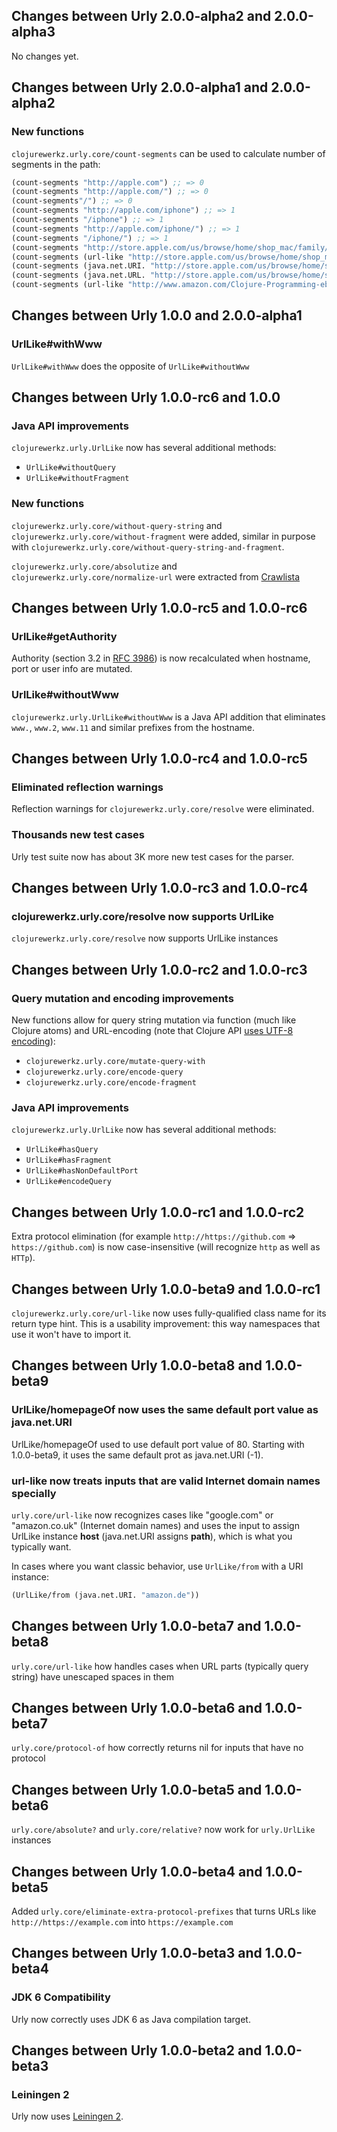## Changes between Urly 2.0.0-alpha2 and 2.0.0-alpha3

No changes yet.



## Changes between Urly 2.0.0-alpha1 and 2.0.0-alpha2

### New functions

`clojurewerkz.urly.core/count-segments` can be used to calculate number of segments in the path:

``` clojure
(count-segments "http://apple.com") ;; => 0
(count-segments "http://apple.com/") ;; => 0
(count-segments"/") ;; => 0
(count-segments "http://apple.com/iphone") ;; => 1
(count-segments "/iphone") ;; => 1
(count-segments "http://apple.com/iphone/") ;; => 1
(count-segments "/iphone/") ;; => 1
(count-segments "http://store.apple.com/us/browse/home/shop_mac/family/mac_pro") ;; => 6
(count-segments (url-like "http://store.apple.com/us/browse/home/shop_mac/family/macbook_pro")) ;; => 6
(count-segments (java.net.URI. "http://store.apple.com/us/browse/home/shop_mac/family/macbook_pro")) ;; => 6
(count-segments (java.net.URL. "http://store.apple.com/us/browse/home/shop_mac/family/macbook_pro")) ;; => 6
(count-segments (url-like "http://www.amazon.com/Clojure-Programming-ebook/dp/B007Q4T040/ref=tmm_kin_title_0?ie=UTF8&m=A2JEPUQV26074G&qid=1337080272&sr=8-1")) ;; => 4
```



## Changes between Urly 1.0.0 and 2.0.0-alpha1

### UrlLike#withWww

`UrlLike#withWww` does the opposite of `UrlLike#withoutWww`



## Changes between Urly 1.0.0-rc6 and 1.0.0

### Java API improvements

`clojurewerkz.urly.UrlLike` now has several additional methods:

 * `UrlLike#withoutQuery`
 * `UrlLike#withoutFragment`


### New functions

`clojurewerkz.urly.core/without-query-string` and `clojurewerkz.urly.core/without-fragment` were added, similar in purpose with
`clojurewerkz.urly.core/without-query-string-and-fragment`.

`clojurewerkz.urly.core/absolutize` and `clojurewerkz.urly.core/normalize-url` were extracted from [Crawlista](https://github.com/michaelklishin/crawlista)


## Changes between Urly 1.0.0-rc5 and 1.0.0-rc6

### UrlLike#getAuthority

Authority (section 3.2 in [RFC 3986]()) is now recalculated when hostname, port or user info are mutated.


### UrlLike#withoutWww

`clojurewerkz.urly.UrlLike#withoutWww` is a Java API addition that eliminates `www.`, `www.2`, `www.11` and similar
prefixes from the hostname.



## Changes between Urly 1.0.0-rc4 and 1.0.0-rc5

### Eliminated reflection warnings

Reflection warnings for `clojurewerkz.urly.core/resolve` were eliminated.


### Thousands new test cases

Urly test suite now has about 3K more new test cases for the parser.



## Changes between Urly 1.0.0-rc3 and 1.0.0-rc4

### clojurewerkz.urly.core/resolve now supports UrlLike

`clojurewerkz.urly.core/resolve` now supports UrlLike instances


## Changes between Urly 1.0.0-rc2 and 1.0.0-rc3

### Query mutation and encoding improvements

New functions allow for query string mutation via function (much like Clojure atoms) and URL-encoding
(note that Clojure API [uses UTF-8 encoding](http://docs.oracle.com/javase/7/docs/api/java/net/URLEncoder.html#encode%28java.lang.String%29)):

 * `clojurewerkz.urly.core/mutate-query-with`
 * `clojurewerkz.urly.core/encode-query`
 * `clojurewerkz.urly.core/encode-fragment`


### Java API improvements

`clojurewerkz.urly.UrlLike` now has several additional methods:

 * `UrlLike#hasQuery`
 * `UrlLike#hasFragment`
 * `UrlLike#hasNonDefaultPort`
 * `UrlLike#encodeQuery`


## Changes between Urly 1.0.0-rc1 and 1.0.0-rc2

Extra protocol elimination (for example `http://https://github.com` => `https://github.com`) is now
case-insensitive (will recognize `http` as well as `HTTp`).


## Changes between Urly 1.0.0-beta9 and 1.0.0-rc1

`clojurewerkz.urly.core/url-like` now uses fully-qualified class name for its return type hint.
This is a usability improvement: this way namespaces that use it won't have to import it.


## Changes between Urly 1.0.0-beta8 and 1.0.0-beta9

### UrlLike/homepageOf now uses the same default port value as java.net.URI

UrlLike/homepageOf used to use default port value of 80. Starting with 1.0.0-beta9, it uses the same
default prot as java.net.URI (-1).


### url-like now treats inputs that are valid Internet domain names specially

`urly.core/url-like` now recognizes cases like "google.com" or "amazon.co.uk" (Internet domain names) and
uses the input to assign UrlLike instance **host** (java.net.URI assigns **path**), which is what you typically
want.

In cases where you want classic behavior, use `UrlLike/from` with a URI instance:

``` clojure
(UrlLike/from (java.net.URI. "amazon.de"))
```


## Changes between Urly 1.0.0-beta7 and 1.0.0-beta8

`urly.core/url-like` how handles cases when URL parts (typically query string) have unescaped spaces in them


## Changes between Urly 1.0.0-beta6 and 1.0.0-beta7

`urly.core/protocol-of` how correctly returns nil for inputs that have no protocol


## Changes between Urly 1.0.0-beta5 and 1.0.0-beta6

`urly.core/absolute?` and `urly.core/relative?` now work for `urly.UrlLike` instances



## Changes between Urly 1.0.0-beta4 and 1.0.0-beta5

Added `urly.core/eliminate-extra-protocol-prefixes` that turns URLs like `http://https://example.com` into `https://example.com`


## Changes between Urly 1.0.0-beta3 and 1.0.0-beta4

### JDK 6 Compatibility

Urly now correctly uses JDK 6 as Java compilation target.



## Changes between Urly 1.0.0-beta2 and 1.0.0-beta3

### Leiningen 2

Urly now uses [Leiningen 2](https://github.com/technomancy/leiningen/wiki/Upgrading).
